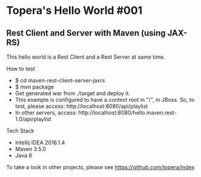# Topera's Hello World #001
## Rest Client and Server with Maven (using JAX-RS)
This hello world is a Rest Client and a Rest Server at same time.

How to test
* $ cd maven-rest-client-server-jaxrs
* $ mvn package
* Get generated war from ./target and deploy it.
* This example is configured to have a context root in "/", in JBoss. So, to test, please access: http://localhost:8080/api/playlist
* In other servers, access: http://localhost:8080/hello.maven.rest-1.0/api/playlist

Tech Stack
* Intellij IDEA 2016.1.4
* Maven 3.5.0
* Java 8

To take a look in other projects, please see https://github.com/topera/index
